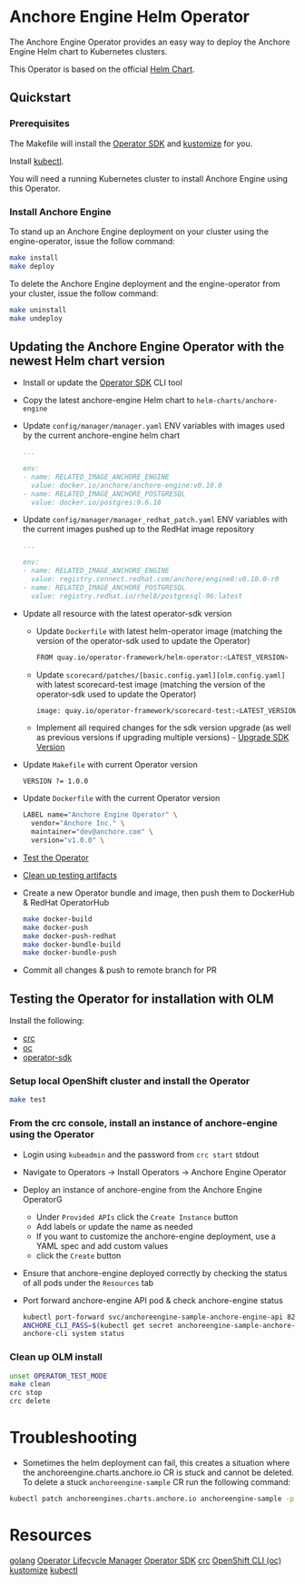 # Anchore Engine Helm Operator

The Anchore Engine Operator provides an easy way to deploy the Anchore Engine Helm chart to Kubernetes clusters.

This Operator is based on the official [Helm Chart](https://github.com/anchore/anchore-charts/tree/master/stable/anchore-engine).

## Quickstart

### Prerequisites

The Makefile will install the [Operator SDK](https://sdk.operatorframework.io/docs/overview/) and [kustomize](https://kustomize.io/) for you.

Install [kubectl](https://kubernetes.io/docs/reference/kubectl/kubectl/).

You will need a running Kubernetes cluster to install Anchore Engine using this Operator.

### Install Anchore Engine

To stand up an Anchore Engine deployment on your cluster using the engine-operator, issue the follow command:

```bash
make install
make deploy
```

To delete the Anchore Engine deployment and the engine-operator from your cluster, issue the follow command:

```bash
make uninstall
make undeploy
```

## Updating the Anchore Engine Operator with the newest Helm chart version

* Install or update the [Operator SDK](https://sdk.operatorframework.io/docs/installation/) CLI tool
* Copy the latest anchore-engine Helm chart to `helm-charts/anchore-engine`
* Update `config/manager/manager.yaml` ENV variables with images used by the current anchore-engine helm chart

    ```yaml
    ...

    env:
    - name: RELATED_IMAGE_ANCHORE_ENGINE
      value: docker.io/anchore/anchore-engine:v0.10.0
    - name: RELATED_IMAGE_ANCHORE_POSTGRESQL
      value: docker.io/postgres:9.6.18
    ```

* Update `config/manager/manager_redhat_patch.yaml` ENV variables with the current images pushed up to the RedHat image repository

    ```yaml
    ...

    env:
    - name: RELATED_IMAGE_ANCHORE_ENGINE
      value: registry.connect.redhat.com/anchore/engine0:v0.10.0-r0
    - name: RELATED_IMAGE_ANCHORE_POSTGRESQL
      value: registry.redhat.io/rhel8/postgresql-96:latest
    ```

* Update all resource with the latest operator-sdk version
  * Update `Dockerfile` with latest helm-operator image (matching the version of the operator-sdk used to update the Operator)

    ```bash
    FROM quay.io/operator-framework/helm-operator:<LATEST_VERSION>
    ```

  * Update `scorecard/patches/[basic.config.yaml][olm.config.yaml]` with latest scorecard-test image (matching the version of the operator-sdk used to update the Operator)

    ```bash
    image: quay.io/operator-framework/scorecard-test:<LATEST_VERSION>
    ```

  * Implement all required changes for the sdk version upgrade (as well as previous versions if upgrading multiple versions) - [Upgrade SDK Version](https://sdk.operatorframework.io/docs/upgrading-sdk-version/)

* Update `Makefile` with current Operator version

  ```make
  VERSION ?= 1.0.0
  ```

* Update `Dockerfile` with the current Operator version

  ```bash
  LABEL name="Anchore Engine Operator" \
    vendor="Anchore Inc." \
    maintainer="dev@anchore.com" \
    version="v1.0.0" \
  ```

* [Test the Operator](#testing-the-operator-for-installation-with-olm)
* [Clean up testing artifacts](#clean-up-olm-install)
* Create a new Operator bundle and image, then push them to DockerHub & RedHat OperatorHub

  ```bash
  make docker-build
  make docker-push
  make docker-push-redhat
  make docker-bundle-build
  make docker-bundle-push
  ```

* Commit all changes & push to remote branch for PR

## Testing the Operator for installation with OLM

Install the following:

* [crc](https://code-ready.github.io/crc/)
* [oc](https://docs.openshift.com/container-platform/4.6/cli_reference/openshift_cli/getting-started-cli.html#installing-openshift-cli)
* [operator-sdk](https://sdk.operatorframework.io/docs/installation/)

### Setup local OpenShift cluster and install the Operator

```bash
make test
```

### From the crc console, install an instance of anchore-engine using the Operator

* Login using `kubeadmin` and the password from `crc start` stdout
* Navigate to Operators -> Install Operators -> Anchore Engine Operator
* Deploy an instance of anchore-engine from the Anchore Engine OperatorG
  * Under `Provided APIs` click the `Create Instance` button
  * Add labels or update the name as needed
  * If you want to customize the anchore-engine deployment, use a YAML spec and add custom values
  * click the `Create` button
* Ensure that anchore-engine deployed correctly by checking the status of all pods under the `Resources` tab
* Port forward anchore-engine API pod & check anchore-engine status

  ```bash
  kubectl port-forward svc/anchoreengine-sample-anchore-engine-api 8228:8228
  ANCHORE_CLI_PASS=$(kubectl get secret anchoreengine-sample-anchore-engine-admin-pass -o 'go-template={{index .data "ANCHORE_ADMIN_PASSWORD"}}' | base64 -D -)
  anchore-cli system status
  ```

### Clean up OLM install

```bash
unset OPERATOR_TEST_MODE
make clean
crc stop
crc delete
```

# Troubleshooting

* Sometimes the helm deployment can fail, this creates a situation where the anchoreengine.charts.anchore.io CR is stuck and cannot be deleted. To delete a stuck `anchoreengine-sample` CR run the following command:

```bash
kubectl patch anchoreengines.charts.anchore.io anchoreengine-sample -p '{"metadata":{"finalizers":[]}}' --type=merge
```

# Resources

[golang](https://golang.org/)
[Operator Lifecycle Manager](link)
[Operator SDK](https://sdk.operatorframework.io/docs/overview/)
[crc](https://crc.dev/crc/)
[OpenShift CLI (oc)](https://docs.openshift.com/container-platform/4.6/cli_reference/openshift_cli/getting-started-cli.html#installing-openshift-cli)
[kustomize]()
[kubectl]()
